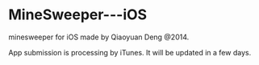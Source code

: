 MineSweeper---iOS
=================

minesweeper for iOS made by Qiaoyuan Deng @2014.

App submission is processing by iTunes. It will be updated in a few days.
